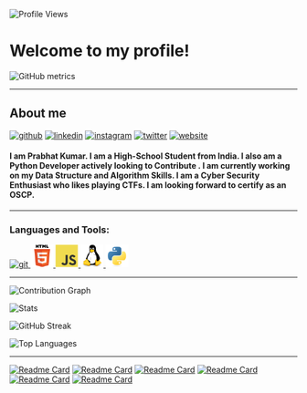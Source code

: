 ![Profile Views](https://komarev.com/ghpvc/?username=aerosol-can&label=Profile%20views&color=0e75b6&style=flat)

Welcome to my profile!
========================


![GitHub metrics](https://metrics.lecoq.io/aerosol-can)

---------

## About me

[<img src='https://cdn.jsdelivr.net/npm/simple-icons@3.0.1/icons/github.svg' alt='github' height='40'>](https://github.com/aerosol-can)  [<img 
                                                                                                                                               src='https://cdn.jsdelivr.net/npm/simple-icons@3.0.1/icons/linkedin.svg' alt='linkedin' height='40'>](https://www.linkedin.com/in/prabhat-kumar-01464b193/)  [<img src='https://cdn.jsdelivr.net/npm/simple-icons@3.0.1/icons/instagram.svg' alt='instagram' height='40'>](https://www.instagram.com/aerosol-can.py/)  [<img src='https://cdn.jsdelivr.net/npm/simple-icons@3.0.1/icons/twitter.svg' alt='twitter' height='40'>](https://twitter.com/a3r0s0l_can)  [<img src='https://cdn.jsdelivr.net/npm/simple-icons@3.0.1/icons/icloud.svg' alt='website' height='40'>](https://aerosol-can.github.io)

#### I am Prabhat Kumar. I am a High-School Student from India. I also am a Python Developer actively looking to Contribute . I am currently working on my Data Structure and Algorithm Skills. I am a Cyber Security Enthusiast who likes playing CTFs. I am looking forward to certify as an OSCP.

---------

<h3 align="left">Languages and Tools:</h3>
<p align="left"> </a> <a href="https://git-scm.com/" target="_blank"> <img src="https://www.vectorlogo.zone/logos/git-scm/git-scm-icon.svg" alt="git" width="40" height="40"/> </a> <a href="https://www.w3.org/html/" target="_blank"> <img src="https://raw.githubusercontent.com/devicons/devicon/master/icons/html5/html5-original-wordmark.svg" alt="html5" width="40" height="40"/> </a> <a href="https://developer.mozilla.org/en-US/docs/Web/JavaScript" target="_blank"> <img src="https://raw.githubusercontent.com/devicons/devicon/master/icons/javascript/javascript-original.svg" alt="javascript" width="40" height="40"/> </a> <a href="https://www.linux.org/" target="_blank"> <img src="https://raw.githubusercontent.com/devicons/devicon/master/icons/linux/linux-original.svg" alt="linux" width="40" height="40"/> </a> <a href="https://www.python.org" target="_blank"> <img src="https://raw.githubusercontent.com/devicons/devicon/master/icons/python/python-original.svg" alt="python" width="40" height="40"/> </a> </p>

---------
![Contribution Graph](https://activity-graph.herokuapp.com/graph?username=aerosol-can&theme=dracula&bg_color=00000000&color=878787&line=4c8ed9&point=00000000&area=true&hide_border=tru)

![Stats](https://github-readme-stats.vercel.app/api?username=aerosol-can&show_icons=true&theme=radical)

![GitHub Streak](http://github-readme-streak-stats.herokuapp.com?user=aerosol-can&theme=radical)

![Top Languages](https://github-readme-stats.vercel.app/api/top-langs/?username=aerosol-can&exclude_repo=file-converter&layout=compact&theme=radical)

---------

[![Readme Card](https://github-readme-stats.vercel.app/api/pin/?username=aerosol-can&repo=PhoneSploit)](https://github.com/aerosol-can/PhoneSploit)
[![Readme Card](https://github-readme-stats.vercel.app/api/pin/?username=aerosol-can&repo=ChatBot)](https://github.com/aerosol-can/ChatBot)
[![Readme Card](https://github-readme-stats.vercel.app/api/pin/?username=aerosol-can&repo=The-Ortega-Project)](https://github.com/aerosol-can/The-Ortega-Project)
[![Readme Card](https://github-readme-stats.vercel.app/api/pin/?username=aerosol-can&repo=file-converter)](https://github.com/aerosol-can/file-converter)
[![Readme Card](https://github-readme-stats.vercel.app/api/pin/?username=aerosol-can&repo=aerosol-can.github.io)](https://github.com/aerosol-can/aerosol-can.github.io)
[![Readme Card](https://github-readme-stats.vercel.app/api/pin/?username=aerosol-can&repo=Data-Structures-and-Algorithms)](https://github.com/aerosol-can/Data-Structures-and-Algorithms)

